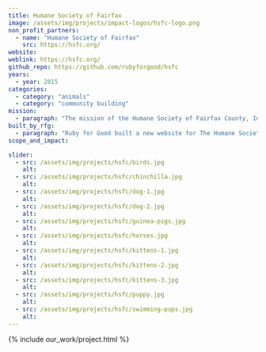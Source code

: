 ```yaml
---
title: Humane Society of Fairfax
image: /assets/img/projects/impact-logos/hsfc-logo.png
non_profit_partners:
  - name: "Humane Society of Fairfax"
    src: https://hsfc.org/
website:
weblink: https://hsfc.org/
github_repo: https://github.com/rubyforgood/hsfc
years:
  - year: 2015
categories:
  - category: "animals"
  - category: "community building"
mission:
  - paragraph: "The mission of the Humane Society of Fairfax County, Inc. is to promote humane education, to prevent all forms of cruelty to animals, both domestic and wild, by every legitimate means, and to assist the community with all matters pertaining to the welfare of animals."
built_by_rfg:
  - paragraph: "Ruby for Good built a new website for The Humane Society of Fairfax."
scope_and_impact:

slider:
  - src: /assets/img/projects/hsfc/birds.jpg
    alt:
  - src: /assets/img/projects/hsfc/chinchilla.jpg
    alt:
  - src: /assets/img/projects/hsfc/dog-1.jpg
    alt:
  - src: /assets/img/projects/hsfc/dog-2.jpg
    alt:
  - src: /assets/img/projects/hsfc/guinea-pigs.jpg
    alt:
  - src: /assets/img/projects/hsfc/horses.jpg
    alt:
  - src: /assets/img/projects/hsfc/kittens-1.jpg
    alt:
  - src: /assets/img/projects/hsfc/kittens-2.jpg
    alt:
  - src: /assets/img/projects/hsfc/kittens-3.jpg
    alt:
  - src: /assets/img/projects/hsfc/puppy.jpg
    alt:
  - src: /assets/img/projects/hsfc/swimming-pups.jpg
    alt:
---
```


{% include our_work/project.html %}
